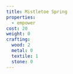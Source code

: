 ```yaml
---
title: Mistletoe Spring
properties:
  - empower
cost: 20
weight: 0
crafting:
  wood: 2
  metal: 0
  textile: 1
  stone: 0
---
```

